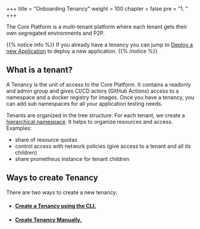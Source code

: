 +++
title = "Onboarding Tenancy"
weight = 100
chapter = false
pre = "1. "
+++

The Core Platform is a multi-tenant platform where each tenant gets their own segregated environments and P2P.


{{% notice info %}}
If you already have a tenancy you can jump to [Deploy a new Application](../deployapp) to deploy a new application.
{{% /notice %}}

## What is a tenant? 

A Tenancy is the unit of access to the Core Platform.
It contains a readonly and admin group and gives CI/CD actors
(GitHub Actions) access to a namespace and a docker registry for images.
Once you have a tenancy, you can add sub namespaces for all your application testing needs.

Tenants are organized in the tree structure. 
For each tenant, we create a [hierarchical namespace](https://github.com/kubernetes-sigs/hierarchical-namespaces).
It helps to organize resources and access.
Examples:
- share of resource quotas
- control access with network policies (give access to a tenant and all its children)
- share prometheus instance for tenant children

## Ways to create Tenancy
There are two ways to create a new tenancy:

- #### [Create a Tenancy using the CLI.](./tenancycli)
- #### [Create Tenancy Manually.](./tenancymanually)